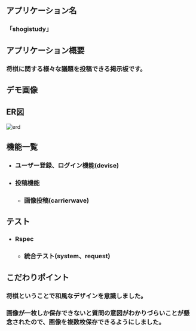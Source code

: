 ## アプリケーション名
### 「shogistudy」
## アプリケーション概要
### 将棋に関する様々な議題を投稿できる掲示板です。
## デモ画像
## ER図
![erd](https://user-images.githubusercontent.com/93134765/194715475-0c3ff38a-1870-4a3c-9e76-58ceeffa258b.png)
## 機能一覧
+ ### ユーザー登録、ログイン機能(devise)
+ ### 投稿機能
  + ### 画像投稿(carrierwave)
## テスト
+ ### Rspec
  + ### 統合テスト(system、request)
## こだわりポイント
### 将棋ということで和風なデザインを意識しました。  
### 画像が一枚しか保存できないと質問の意図がわかりづらいことが懸念されたので、画像を複数枚保存できるようにしました。
